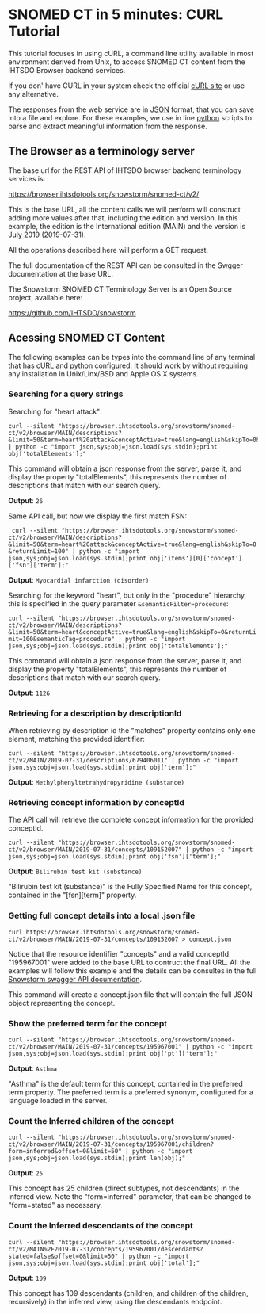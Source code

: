  SNOMED CT in 5 minutes: CURL Tutorial
======================================

This tutorial focuses in using cURL, a command line utility available in most environment derived from Unix, to access SNOMED CT content from the IHTSDO Browser backend services.

If you don' have CURL in your system check the official [cURL site](https://curl.haxx.se/dlwiz/) or use any alternative.

The responses from the web service are in [JSON](http://www.json.org/) format, that you can save into a file and explore. For these examples, we use in line [python](https://www.python.org/) scripts to parse and extract meaningful information from the response.

The Browser as a terminology server
------------------------------------

The base url for the REST API of IHTSDO browser backend terminology services is:

<https://browser.ihtsdotools.org/snowstorm/snomed-ct/v2/>

This is the base URL, all the content calls we will perform will construct adding more values after that, including the edition and version. In this example, the edition is the International edition (MAIN) and the version is July 2019 (2019-07-31).

All the operations described here will perform a GET request.

The full documentation of the REST API can be consulted in the Swgger documentation at the base URL.

The Snowstorm SNOMED CT Terminology Server is an Open Source project, available here:

<https://github.com/IHTSDO/snowstorm>

Acessing SNOMED CT Content
--------------------------

The following examples can be types into the command line of any terminal that has cURL and python configured. It should work by without requiring any installation in Unix/Linx/BSD and Apple OS X systems.

### Searching for a query strings

Searching for "heart attack":

```
curl --silent "https://browser.ihtsdotools.org/snowstorm/snomed-ct/v2/browser/MAIN/descriptions?&limit=50&term=heart%20attack&conceptActive=true&lang=english&skipTo=0&returnLimit=100" | python -c "import json,sys;obj=json.load(sys.stdin);print obj['totalElements'];"
```

This command will obtain a json response from the server, parse it, and display the property "totalElements", this represents the number of descriptions that match with our search query.

**Output**: `26`

Same API call, but now we display the first match FSN:

` 
curl --silent "https://browser.ihtsdotools.org/snowstorm/snomed-ct/v2/browser/MAIN/descriptions?&limit=50&term=heart%20attack&conceptActive=true&lang=english&skipTo=0&returnLimit=100" | python -c "import json,sys;obj=json.load(sys.stdin);print obj['items'][0]['concept']['fsn']['term'];"
`

**Output**: `Myocardial infarction (disorder)`

Searching for the keyword "heart", but only in the "procedure" hierarchy, this is specified in the query parameter `&semanticFilter=procedure`:

`
curl --silent "https://browser.ihtsdotools.org/snowstorm/snomed-ct/v2/browser/MAIN/descriptions?&limit=50&term=heart&conceptActive=true&lang=english&skipTo=0&returnLimit=100&semanticTag=procedure" | python -c "import json,sys;obj=json.load(sys.stdin);print obj['totalElements'];"
`

This command will obtain a json response from the server, parse it, and display the property "totalElements", this represents the number of descriptions that match with our search query.

**Output**: `1126`

### Retrieving for a description by descriptionId
When retrieving by description id the "matches" property contains only one element, matching the provided identifier:

`
curl --silent "https://browser.ihtsdotools.org/snowstorm/snomed-ct/v2/MAIN/2019-07-31/descriptions/679406011" | python -c "import json,sys;obj=json.load(sys.stdin);print obj['term'];"
`

**Output**: `Methylphenyltetrahydropyridine (substance)`

### Retrieving concept information by conceptId

The API call will retrieve the complete concept information for the provided conceptId.

`
curl --silent "https://browser.ihtsdotools.org/snowstorm/snomed-ct/v2/browser/MAIN/2019-07-31/concepts/109152007" | python -c "import json,sys;obj=json.load(sys.stdin);print obj['fsn']['term'];"
`

**Output**: `Bilirubin test kit (substance)`

"Bilirubin test kit (substance)" is the Fully Specified Name for this concept, contained in the "[fsn][term]" property.

### Getting full concept details into a local .json file

`
curl https://browser.ihtsdotools.org/snowstorm/snomed-ct/v2/browser/MAIN/2019-07-31/concepts/109152007 > concept.json
`

Notice that the resource identifier "concepts" and a valid conceptId "195967001" were added to the base URL to contruct the final URL. All the examples will follow this example and the details can be consultes in the full [Snowstorm swagger API documentation](https://browser.ihtsdotools.org/snowstorm/snomed-ct/v2/).

This command will create a concept.json file that will contain the full JSON object representing the concept.

### Show the preferred term for the concept

`
curl --silent "https://browser.ihtsdotools.org/snowstorm/snomed-ct/v2/browser/MAIN/2019-07-31/concepts/195967001" | python -c "import json,sys;obj=json.load(sys.stdin);print obj['pt']['term'];"
`

**Output**: `Asthma`

"Asthma" is the default term for this concept, contained in the preferred term property. The preferred term is a preferred synonym, configured for a language loaded in the server.

### Count the Inferred children of the concept

`
curl --silent "https://browser.ihtsdotools.org/snowstorm/snomed-ct/v2/browser/MAIN/2019-07-31/concepts/195967001/children?form=inferred&offset=0&limit=50" | python -c "import json,sys;obj=json.load(sys.stdin);print len(obj);"
`

**Output**: `25`

This concept has 25 children (direct subtypes, not descendants) in the inferred view. Note the "form=inferred" parameter, that can be changed to "form=stated" as necessary.

### Count the Inferred descendants of the concept

`
curl --silent "https://browser.ihtsdotools.org/snowstorm/snomed-ct/v2/MAIN%2F2019-07-31/concepts/195967001/descendants?stated=false&offset=0&limit=50" | python -c "import json,sys;obj=json.load(sys.stdin);print obj['total'];"
`

**Output**: `109`

This concept has 109 descendants (children, and children of the children, recursively) in the inferred view, using the descendants endpoint.
